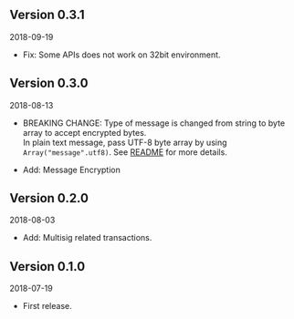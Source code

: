 ## Version 0.3.1

2018-09-19

* Fix: Some APIs does not work on 32bit environment.

## Version 0.3.0

2018-08-13

* BREAKING CHANGE: Type of message is changed from string to byte array to accept encrypted bytes.  
        In plain text message, pass UTF-8 byte array by using `Array("message".utf8)`. 
See [README](README.md) for more details.

* Add: Message Encryption


## Version 0.2.0

2018-08-03

* Add: Multisig related transactions.

## Version 0.1.0

2018-07-19

* First release.

